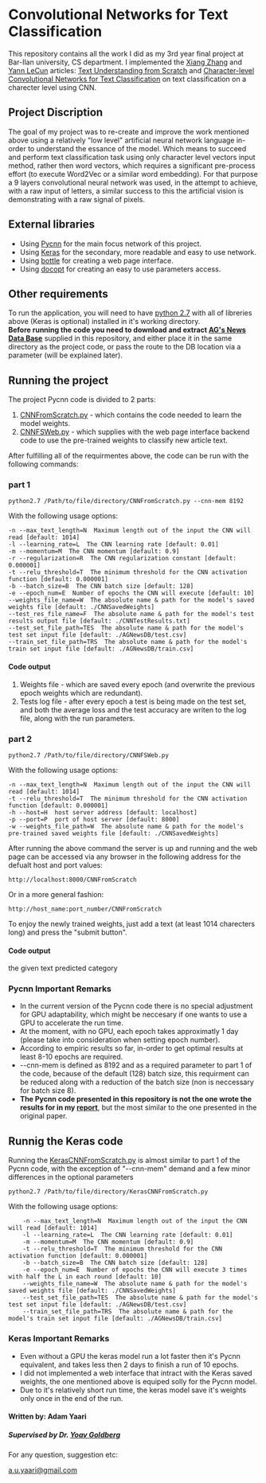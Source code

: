 Convolutional Networks for Text Classification
==============================================

This repository contains all the work I did as my 3rd year final project at Bar-Ilan university, CS department.
I implemented the [Xiang Zhang](http://xlab.me.berkeley.edu/) and [Yann LeCun](http://yann.lecun.com/) articles: [Text Understanding from Scratch](https://arxiv.org/pdf/1502.01710.pdf) and [Character-level Convolutional Networks for Text
Classification](https://papers.nips.cc/paper/5782-character-level-convolutional-networks-for-text-classification.pdf)
on text classification on a charecter level using CNN.


## Project Discription
The goal of my project was to re-create and improve the work mentioned above using a 
 relatively "low level" artificial neural network language in-order to understand the 
 essance of the model. Which means to succeed and perform text classification task using 
 only character level vectors input method, rather then word vectors, which requires a 
 significant pre-process effort (to execute Word2Vec or a similar word embedding). For 
 that purpose a 9 layers convolutional neural network was used, in the attempt to achieve, 
 with a raw input of letters, a similar success to this the artificial vision is demonstrating 
 with a raw signal of pixels.

## External libraries
* Using [Pycnn](https://github.com/clab/cnn/pycnn) for the main focus network of this project.
* Using [Keras](https://github.com/fchollet/keras) for the secondary, more readable and easy to use network.
* Using [bottle](https://github.com/bottlepy/bottle) for creating a web page interface.
* Using [docopt](https://github.com/docopt/docopt) for creating an easy to use parameters access.

## Other requirements
To run the application, you will need to have [python 2.7](https://www.python.org/download/releases/2.7/) with all of libreries above (Keras is optional) installed in it's working directory. <br />
**Before running the code you need to download and extract [AG's News Data Base](https://github.com/AdamYaari/NLP_CNN_From_Scratch/blob/master/AGNewsDB.zip)** supplied in this repository, and either place it in the same directory as the project code, or pass the route to the DB location via a parameter (will be explained later).

## Running the project
The project Pycnn code is divided to 2 parts: <br />
1. [CNNFromScratch.py](https://github.com/AdamYaari/NLP_CNN_From_Scratch/blob/master/src/CNNFromScratch.py) - which contains the code needed to learn the model weights. <br />
2. [CNNFSWeb.py](https://github.com/AdamYaari/NLP_CNN_From_Scratch/blob/master/src/CNNFSWeb.py) - which supplies with the web page interface backend code to use the pre-trained weights to classify new article text. 

After fulfilling all of the requirmentes above, the code can be run with the following commands:
### part 1 
```
python2.7 /Path/to/file/directory/CNNFromScratch.py --cnn-mem 8192
```
With the following usage options:
```
-n --max_text_length=N  Maximum length out of the input the CNN will read [default: 1014]
-l --learning_rate=L  The CNN learning rate [default: 0.01]
-m --momentum=M  The CNN momentum [default: 0.9]
-r --regularization=R  The CNN regularization constant [default: 0.000001]
-t --relu_threshold=T  The minimum threshold for the CNN activation function [default: 0.000001]
-b --batch_size=B  The CNN batch size [default: 128]
-e --epoch_num=E  Number of epochs the CNN will execute [default: 10]
--weights_file_name=W  The absolute name & path for the model's saved weights file [default: ./CNNSavedWeights]
--test_res_file_name=F  The absolute name & path for the model's test results output file [default: ./CNNTestResults.txt]  
--test_set_file_path=TES  The absolute name & path for the model's test set input file [default: ./AGNewsDB/test.csv]
--train_set_file_path=TRS  The absolute name & path for the model's train set input file [default: ./AGNewsDB/train.csv]
```  

#### Code output
1. Weights file - which are saved every epoch (and overwrite the previous epoch weights which are redundant).
2. Tests log file - after every epoch a test is being made on the test set, and both the average loss and the test accuracy are writen to the log file, along with the run parameters.

### part 2
```
python2.7 /Path/to/file/directory/CNNFSWeb.py
```
With the following usage options:
```
-n --max_text_length=N  Maximum length out of the input the CNN will read [default: 1014]
-t --relu_threshold=T  The minimum threshold for the CNN activation function [default: 0.000001]
-h --host=H  host server address [default: localhost]
-p --port=P  port of host server [default: 8000]
-w --weights_file_path=W  The absolute name & path for the model's pre-trained saved weights file [default: ./CNNSavedWeights]
```

After running the above command the server is up and running and the web page can be accessed via any browser in the following address for the defualt host and port values:
```
http://localhost:8000/CNNFromScratch
```
Or in a more general fashion:
```
http://host_name:port_number/CNNFromScratch
```
To enjoy the newly trained weights, just add a text (at least 1014 charecters long) and press the "submit button".

#### Code output
the given text predicted category


### Pycnn Important Remarks
* In the current version of the Pycnn code there is no special adjustment for GPU adaptability, which might be neccesary if one wants to use a GPU to accelerate the run time.
* At the moment, with no GPU, each epoch takes approximatly 1 day (please take into consideration when setting epoch number).
* According to empiric results so far, in-order to get optimal results at least 8-10 epochs are required.
* --cnn-mem is defined as 8192 and as a required parameter to part 1 of the code, because of the default (128) batch size, this requirment can be reduced along with a reduction of the batch size (non is neccessary for batch size 8).
* **The Pycnn code presented in this repository is not the one wrote the results for in my [report](https://github.com/AdamYaari/NLP_CNN_From_Scratch/blob/master/ProjectReport.pdf)**, but the most similar to the one presented in the original paper. 

## Runnig the Keras code
Running the [KerasCNNFromScratch.py](https://github.com/AdamYaari/NLP_CNN_From_Scratch/blob/master/keras_src/KerasCNNFromScratch.py) is almost similar to part 1 of the Pycnn code, with the exception of "--cnn-mem" demand and a few minor differences in the optional parameters
```
python2.7 /Path/to/file/directory/KerasCNNFromScratch.py
```
With the following usage options:
```
    -n --max_text_length=N  Maximum length out of the input the CNN will read [default: 1014]
    -l --learning_rate=L  The CNN learning rate [default: 0.01]
    -m --momentum=M  The CNN momentum [default: 0.9]
    -t --relu_threshold=T  The minimum threshold for the CNN activation function [default: 0.000001]
    -b --batch_size=B  The CNN batch size [default: 128]
    -e --epoch_num=E  Number of epochs the CNN will execute 3 times with half the L in each round [default: 10]
    --weights_file_name=W  The absolute name & path for the model's saved weights file [default: ./CNNSavedWeights]
    --test_set_file_path=TES  The absolute name & path for the model's test set input file [default: ./AGNewsDB/test.csv]
    --train_set_file_path=TRS  The absolute name & path for the model's train set input file [default: ./AGNewsDB/train.csv]
```

### Keras Important Remarks
* Even without a GPU the keras model run a lot faster then it's Pycnn equivalent, and takes less then 2 days to finish a run of 10 epochs.
* I did not implemented a web interface that intract with the Keras saved weights, the one mentioned above is equiped solly for the Pycnn model.
* Due to it's relatively short run time, the keras model save it's weights only once in the end of the run.


#### Written by: Adam Yaari
##### Supervised by Dr. [Yoav Goldberg](https://www.cs.bgu.ac.il/~yoavg/uni/)

For any question, suggestion etc:

a.u.yaari@gmail.com
